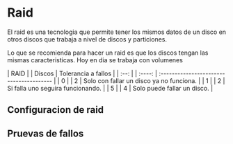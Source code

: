 # Raid

El raid es una tecnologia que permite tener los mismos datos de un disco en otros discos que trabaja a nivel de discos y particiones.

Lo que se recomienda para hacer un raid es que los discos tengan las mismas caracteristicas. Hoy en dia se trabaja con volumenes

| RAID | | Discos | Tolerancia a fallos                      |
| :--: | | :----: | :--------------------------------------- |
| 0    | | 2      | Solo con fallar un disco ya no funciona. |
| 1    | | 2      | Si falla uno seguira funcionando.        |
| 5    | | 4      | Solo puede fallar un disco.              |

## Configuracion de raid

## Pruevas de fallos